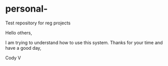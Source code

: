 # personal-
Test repository for reg projects

Hello others,

I am trying to understand how to use this system. 
Thanks for your time and have a good day,

Cody V
